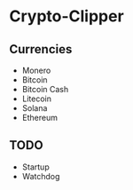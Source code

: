 # Crypto-Clipper
## Currencies
- Monero
- Bitcoin
- Bitcoin Cash
- Litecoin
- Solana
- Ethereum

## TODO
- Startup
- Watchdog
